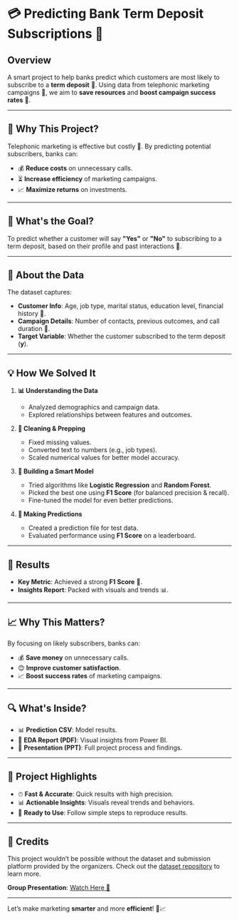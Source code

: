 # 💳 Predicting Bank Term Deposit Subscriptions 🏦

## **Overview**
A smart project to help banks predict which customers are most likely to subscribe to a **term deposit** 📅. Using data from telephonic marketing campaigns 📲, we aim to **save resources** and **boost campaign success rates** 🌟.

---

## **🚀 Why This Project?**
Telephonic marketing is effective but costly 💸. By predicting potential subscribers, banks can:

- 💰 **Reduce costs** on unnecessary calls.
- ⏳ **Increase efficiency** of marketing campaigns.
- 📈 **Maximize returns** on investments.

---

## **🔬 What's the Goal?**
To predict whether a customer will say **"Yes"** or **"No"** to subscribing to a term deposit, based on their profile and past interactions 🤔.

---

## **📂 About the Data**
The dataset captures:

- **Customer Info**: Age, job type, marital status, education level, financial history 📅.
- **Campaign Details**: Number of contacts, previous outcomes, and call duration 📲.
- **Target Variable**: Whether the customer subscribed to the term deposit (**y**).

---

## **💡 How We Solved It**

1. **📊 Understanding the Data**  
   - Analyzed demographics and campaign data.
   - Explored relationships between features and outcomes.

2. **🔄 Cleaning & Prepping**  
   - Fixed missing values.
   - Converted text to numbers (e.g., job types).
   - Scaled numerical values for better model accuracy.

3. **🤖 Building a Smart Model**  
   - Tried algorithms like **Logistic Regression** and **Random Forest**.
   - Picked the best one using **F1 Score** (for balanced precision & recall).
   - Fine-tuned the model for even better predictions.

4. **🔢 Making Predictions**  
   - Created a prediction file for test data.
   - Evaluated performance using **F1 Score** on a leaderboard.

---

## **🌟 Results**

- **Key Metric**: Achieved a strong **F1 Score** 🔢.
- **Insights Report**: Packed with visuals and trends 📊.

---

## **📈 Why This Matters?**
By focusing on likely subscribers, banks can:

- 💰 **Save money** on unnecessary calls.
- 😊 **Improve customer satisfaction**.
- 📈 **Boost success rates** of marketing campaigns.

---

## **🔍 What's Inside?**

- 📊 **Prediction CSV**: Model results.
- 📑 **EDA Report (PDF)**: Visual insights from Power BI.
- 📄 **Presentation (PPT)**: Full project process and findings.

---

## **🌟 Project Highlights**

- ⏱ **Fast & Accurate**: Quick results with high precision.
- 📊 **Actionable Insights**: Visuals reveal trends and behaviors.
- 🔄 **Ready to Use**: Follow simple steps to reproduce results.

---

## **📖 Credits**
This project wouldn’t be possible without the dataset and submission platform provided by the organizers. Check out the [dataset repository](#) to learn more.

**Group Presentation**: [Watch Here 🎥](https://drive.google.com/file/d/11OCyFyIeg6epi0HbE0IpT5n7MSc1DuyG/view?usp=drive_link)

---

Let’s make marketing **smarter** and more **efficient**! 🚀📈


